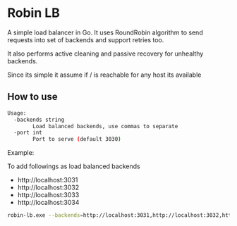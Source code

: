 # Robin LB

A simple load balancer in Go. It uses RoundRobin algorithm to send requests into set of backends and support
retries too.

It also performs active cleaning and passive recovery for unhealthy backends.

Since its simple it assume if / is reachable for any host its available

## How to use

```bash
Usage:
  -backends string
        Load balanced backends, use commas to separate
  -port int
        Port to serve (default 3030)
```

Example:

To add followings as load balanced backends

- http://localhost:3031
- http://localhost:3032
- http://localhost:3033
- http://localhost:3034

```bash
robin-lb.exe --backends=http://localhost:3031,http://localhost:3032,http://localhost:3033,http://localhost:3034
```
